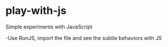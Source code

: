 # play-with-js

 Simple experiments with JavaScript

-Use RunJS, import the file and see the subtle behaviors with JS
